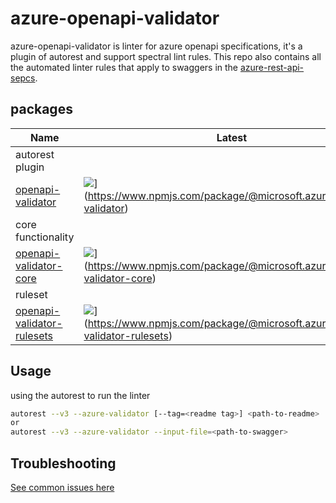 # azure-openapi-validator

azure-openapi-validator is linter for azure openapi specifications, it's a plugin of autorest and support spectral lint rules.
This repo also contains all the automated linter rules that apply to swaggers in the [azure-rest-api-sepcs](https://github.com/Azure/azure-rest-api-specs).
## packages

| Name                                            | Latest                                                                                                                             |
| ----------------------------------------------- |---------------------------------------------------------------------------------------------------------------------------------- |
| autorest plugin
|[openapi-validator][openapi-validator-src]| ![](https://img.shields.io/npm/v/@microsoft.azure/openapi-validator)](https://www.npmjs.com/package/@microsoft.azure/openapi-validator) |
| core functionality
|[openapi-validator-core][openapi-validator-core-src] |![](https://img.shields.io/npm/v/@microsoft.azure/openapi-validator-core)](https://www.npmjs.com/package/@microsoft.azure/openapi-validator-core) |
| ruleset
|[openapi-validator-rulesets][openapi-validator-rulesets-src]|![](https://img.shields.io/npm/v/@microsoft.azure/openapi-validator-rulsets)](https://www.npmjs.com/package/@microsoft.azure/openapi-validator-rulesets) |

[openapi-validator-src]: packages/packages/azure-openapi-validator/autorest
[openapi-validator-core-src]: packages/azure-openapi-validator/core
[openapi-validator-rulesets-src]: packages/rulesets

## Usage

using the autorest to run the linter

```bash
autorest --v3 --azure-validator [--tag=<readme tag>] <path-to-readme>
or
autorest --v3 --azure-validator --input-file=<path-to-swagger>
```

## Troubleshooting

[See common issues here](./troubleshooting.md)
